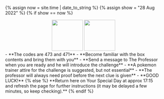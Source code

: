 <style>
  footer {
    display: none;
  }
</style>

{% assign now = site.time | date_to_string %}
{% assign show = "28 Aug 2022" %}
{% if show == now %}
  <center><span><img src="https://upload.wikimedia.org/wikipedia/commons/5/53/Pok%C3%A9_Ball_icon.svg" width="100"/>
  <img src="https://d1nxzqpcg2bym0.cloudfront.net/google_play/com.Firecannon.PokeCam/523d34a4-1c3d-11e7-851a-71a6ed7a07bd/128x128" width="100"/>
  </span></center>
  - **The codes are 473 and 471**
  - **Become familiar with the box contents and bring them with you**
  - **Send a message to The Professor when you are ready and he will introduce the challenge**
  - **A pokemon trainer attire for the challenge is suggested, but not essential**
  - **The professor will always need proof before the next clue is given**
  - **GOOD LUCK!**
{% else %}  
  **Return here on Your Special Day at approx 17:15 and refresh the page for further instructions (it may be delayed a few minutes, so keep checking).**
{% endif %}
